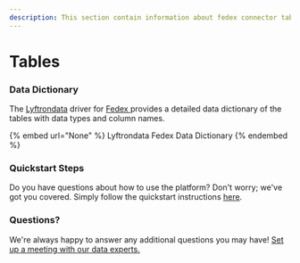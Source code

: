 ```yaml
---
description: This section contain information about fedex connector tables information
---
```


# Tables

### Data Dictionary

The [Lyftrondata](https://www.lyftrondata.com/) driver for [Fedex](None/)[ ](https://www.lyftrondata.com/integration/fedex/)provides a detailed data dictionary of the tables with data types and column names.

{% embed url="None" %}
Lyftrondata Fedex Data Dictionary
{% endembed %}

### Quickstart Steps

Do you have questions about how to use the platform? Don't worry; we've got you covered. Simply follow the quickstart instructions [here](../README.md).

### Questions? <a href="#questions" id="questions"></a>

We're always happy to answer any additional questions you may have! [Set up a meeting with our data experts.](https://www.lyftrondata.com/book-a-meeting/)

